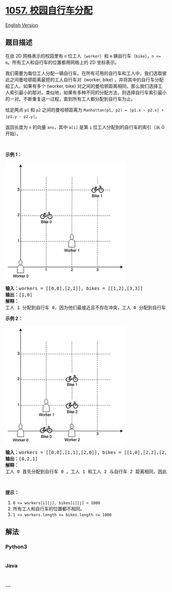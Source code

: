 # [1057. 校园自行车分配](https://leetcode-cn.com/problems/campus-bikes)

[English Version](/solution/1000-1099/1057.Campus%20Bikes/README_EN.md)

## 题目描述

<!-- 这里写题目描述 -->
<p>在由 2D 网格表示的校园里有 <code>n</code> 位工人（<code>worker</code>）和 <code>m</code> 辆自行车（<code>bike</code>），<code>n <= m</code>。所有工人和自行车的位置都用网格上的 2D 坐标表示。</p>

<p>我们需要为每位工人分配一辆自行车。在所有可用的自行车和工人中，我们选取彼此之间曼哈顿距离最短的工人自行车对  (worker, bike) ，并将其中的自行车分配給工人。如果有多个 (worker, bike) 对之间的曼哈顿距离相同，那么我们选择工人索引最小的那对。类似地，如果有多种不同的分配方法，则选择自行车索引最小的一对。不断重复这一过程，直到所有工人都分配到自行车为止。</p>

<p>给定两点 <code>p1</code> 和 <code>p2</code> 之间的曼哈顿距离为 <code>Manhattan(p1, p2) = |p1.x - p2.x| + |p1.y - p2.y|</code>。</p>

<p>返回长度为 <code>n</code> 的向量 <code>ans</code>，其中 <code>a[i]</code> 是第 <code>i</code> 位工人分配到的自行车的索引（从 0 开始）。</p>

<p> </p>

<p><strong>示例 1：</strong></p>

![](./images/1261_example_1_v2.png)

<pre><strong>输入：</strong>workers = [[0,0],[2,1]], bikes = [[1,2],[3,3]]
<strong>输出：</strong>[1,0]
<strong>解释：</strong>
工人 1 分配到自行车 0，因为他们最接近且不存在冲突，工人 0 分配到自行车 1 。所以输出是 [1,0]。
</pre>

<p><strong>示例 2：</strong></p>

![](./images/1261_example_2_v2.png)

<pre><strong>输入：</strong>workers = [[0,0],[1,1],[2,0]], bikes = [[1,0],[2,2],[2,1]]
<strong>输出：</strong>[0,2,1]
<strong>解释：</strong>
工人 0 首先分配到自行车 0 。工人 1 和工人 2 与自行车 2 距离相同，因此工人 1 分配到自行车 2，工人 2 将分配到自行车 1 。因此输出为 [0,2,1]。
</pre>

<p> </p>

<p><strong>提示：</strong></p>

<ol>
	<li><code>0 <= workers[i][j], bikes[i][j] < 1000</code></li>
	<li>所有工人和自行车的位置都不相同。</li>
	<li><code>1 <= workers.length <= bikes.length <= 1000</code></li>
</ol>

## 解法

<!-- 这里可写通用的实现逻辑 -->

<!-- tabs:start -->

### **Python3**

<!-- 这里可写当前语言的特殊实现逻辑 -->

```python

```

### **Java**

<!-- 这里可写当前语言的特殊实现逻辑 -->

```java

```

### **...**

```

```

<!-- tabs:end -->
